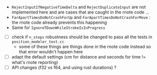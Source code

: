 - `RejectInputIfNegativeTimeDelta` and `RejectDuplicateInput` are not implemented here and are cases that are caught in the rnote code ...
- `FarApartTimesDoNotCrashForUp` and `FarApartTimesDoNotCrashForMove` : the rnote code already prevents this happening
- Same for `IgnoreTDownWhileStrokeIsInProgress`
- [ ] check if `n_steps` robustness should be changed to pass all the tests in `position_modeler_test.cc`
     - some of these things are things done in the rnote code instead so that error wouldn't happen here
- [ ] adapt the default settings (cm for distance and seconds for time != what's rnote reporting)
- [ ] API changes (f32 vs f64, and using rust durations) ?
